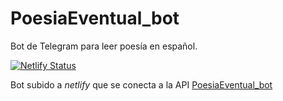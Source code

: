 # PoesiaEventual_bot
Bot de Telegram para leer poesía en español.

[![Netlify Status](https://api.netlify.com/api/v1/badges/e1b213b7-3c8a-478c-b1be-ec009a04519a/deploy-status)](https://app.netlify.com/sites/adoring-brahmagupta-b4df4e/deploys)

Bot subido a *netlify* que se conecta a la API [PoesiaEventual_bot](https://github.com/jonasdamher/PoesiaEventual_API)